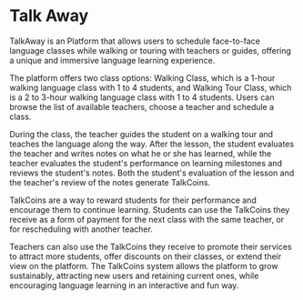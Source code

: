 # Talk Away


TalkAway is an Platform that allows users to schedule face-to-face language classes while walking or touring with teachers or guides, offering a unique and immersive language learning experience.

The platform offers two class options: Walking Class, which is a 1-hour walking language class with 1 to 4 students, and Walking Tour Class, which is a 2 to 3-hour walking language class with 1 to 4 students. Users can browse the list of available teachers, choose a teacher and schedule a class.

During the class, the teacher guides the student on a walking tour and teaches the language along the way. After the lesson, the student evaluates the teacher and writes notes on what he or she has learned, while the teacher evaluates the student's performance on learning milestones and reviews the student's notes. Both the student's evaluation of the lesson and the teacher's review of the notes generate TalkCoins.

TalkCoins are a way to reward students for their performance and encourage them to continue learning. Students can use the TalkCoins they receive as a form of payment for the next class with the same teacher, or for rescheduling with another teacher.

Teachers can also use the TalkCoins they receive to promote their services to attract more students, offer discounts on their classes, or extend their view on the platform. The TalkCoins system allows the platform to grow sustainably, attracting new users and retaining current ones, while encouraging language learning in an interactive and fun way.